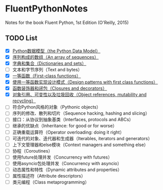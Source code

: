 # FluentPythonNotes
Notes for the book Fluent Python, 1st Edition (O'Reilly, 2015)

## TODO List
- [x] [Python数据模型（the Python Data Model）](./01_PythonDataModel/01_PythonDataModel.ipynb)
- [x] [序列构成的数组（An array of sequences）](./02_AnArrayofSequences/02_AnArrayofSequences.ipynb)
- [x] [字典和集合（Dictionaries and sets）](./03_DictionariesAndSets/03_DictionariesAndSets.ipynb)
- [ ] 文本和字节序列（Text and bytes）
- [x] [一等函数（First-class functions）](./05_FirstClassFunctions/05_FirstClassFunctions.ipynb)
- [x] [使用一等函数实现设计模式（Design patterns with first class functions）](./06_DesignPatternsWithFirstClassFunctions/06_DesignPatternsWithFirstClassFunctions.ipynb)
- [x] [函数装饰器和闭包（Closures and decorators）](./07_ClosuresAndDecorators/07_ClosuresAndDecorators.ipynb)
- [x] [对象引用、可变性以及垃圾回收（Object references, mutability and recycling）](./08_ObjectReferencesAndMutabilityAndRecycling/08_ObjectReferencesAndMutabilityAndRecycling.ipynb)
- [ ] 符合Python风格的对象（Pythonic objects）
- [ ] 序列的修改、散列和切片（Sequence hacking, hashing and slicing）
- [ ] 接口：从协议到抽象基类（Interfaces, protocols and ABCs）
- [ ] 继承的优缺点（Inheritance: for good or for worse）
- [ ] 正确重载运算符（Operator overloading: doing it right）
- [ ] 可迭代的对象、迭代器和生成器（Iterables, iterators and generators）
- [ ] 上下文管理器和else模块（Context managers and something else）
- [ ] 协程（Coroutines）
- [ ] 使用future处理并发（Concurrency with futures）
- [ ] 使用asyncio包处理并发（Concurrency with asyncio）
- [ ] 动态属性和特性（Dynamic attributes and properties）
- [ ] 属性描述符（Attribute descriptors）
- [ ] 类元编程（Class metaprogramming）